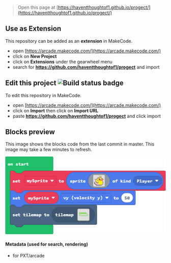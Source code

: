  


> Open this page at [https://haventthoughtof1.github.io/progect/](https://haventthoughtof1.github.io/progect/)

## Use as Extension

This repository can be added as an **extension** in MakeCode.

* open [https://arcade.makecode.com/](https://arcade.makecode.com/)
* click on **New Project**
* click on **Extensions** under the gearwheel menu
* search for **https://github.com/haventthoughtof1/progect** and import

## Edit this project ![Build status badge](https://github.com/haventthoughtof1/progect/workflows/MakeCode/badge.svg)

To edit this repository in MakeCode.

* open [https://arcade.makecode.com/](https://arcade.makecode.com/)
* click on **Import** then click on **Import URL**
* paste **https://github.com/haventthoughtof1/progect** and click import

## Blocks preview

This image shows the blocks code from the last commit in master.
This image may take a few minutes to refresh.

![A rendered view of the blocks](https://github.com/haventthoughtof1/progect/raw/master/.github/makecode/blocks.png)

#### Metadata (used for search, rendering)

* for PXT/arcade
<script src="https://makecode.com/gh-pages-embed.js"></script><script>makeCodeRender("{{ site.makecode.home_url }}", "{{ site.github.owner_name }}/{{ site.github.repository_name }}");</script>
